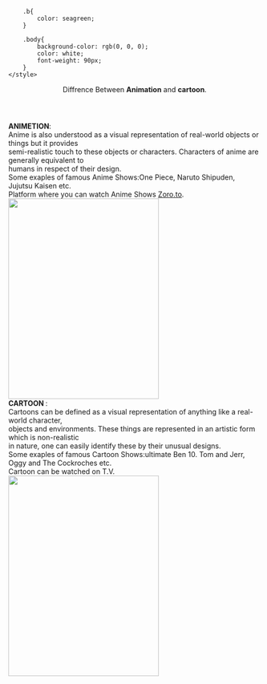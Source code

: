         .b{
            color: seagreen;
        }

        .body{
            background-color: rgb(0, 0, 0);
            color: white;
            font-weight: 90px;
        }
    </style>
</head>
<body class="body">
    <header>
        Diffrence Between <strong>Animation</strong> and <strong>cartoon</strong>.
    </header>
    <p>
        <strong class="a">ANIMETION</strong>:<br>
        Anime is also understood as a visual representation of real-world objects or things but it provides<br>
         semi-realistic touch to these objects or characters. Characters of anime are generally equivalent to<br>
          humans in respect of their design.<br>
          Some exaples of famous Anime Shows:One Piece, Naruto Shipuden, Jujutsu Kaisen etc.
          <br>
          Platform where you can watch Anime Shows <a href="http//Zoro.to">Zoro.to</a>.
          <br>
          <img src="C:\Users\krish\Downloads\anime.jpg" width="300" height="400">
          <br>
          <strong class="b">
            CARTOON
          </strong>:<br>
            Cartoons can be defined as a visual representation of anything like a real-world character,<br>
             objects and environments. These things are represented in an artistic form which is non-realistic<br>
              in nature, one can easily identify these by their unusual designs.<br>
              Some exaples of famous Cartoon Shows:ultimate Ben 10. Tom and Jerr, Oggy and The Cockroches etc.
              <br>
              Cartoon can be watched on T.V.
              <br>
              <img src="C:\Users\krish\Downloads\cartoon.jpg" width="300" height="400">
    </p>
</body>
